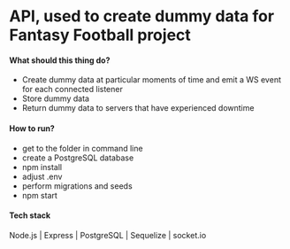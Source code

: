 # API, used to create dummy data for Fantasy Football project

#### What should this thing do?
- Create dummy data at particular moments of time and emit a WS event for each connected listener
- Store dummy data
- Return dummy data to servers that have experienced downtime

#### How to run?
- get to the folder in command line
- create a PostgreSQL database
- npm install
- adjust .env
- perform migrations and seeds
- npm start

#### Tech stack
Node.js | Express | PostgreSQL | Sequelize | socket.io

